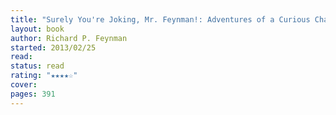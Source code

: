 ```yaml
---
title: "Surely You're Joking, Mr. Feynman!: Adventures of a Curious Character"
layout: book
author: Richard P. Feynman
started: 2013/02/25
read: 
status: read
rating: "★★★★☆"
cover: 
pages: 391
---
```

